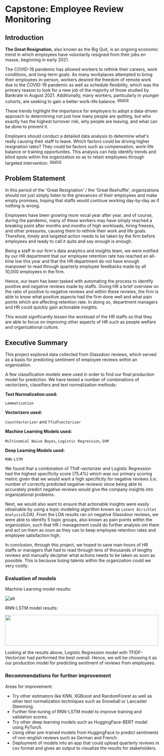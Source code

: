 # Capstone: Employee Review Monitoring

## Introduction

**The Great Resignation**, also known as the Big Quit, is an ongoing economic trend in which employees have voluntarily resigned from their jobs en masse, beginning in early 2021.

The COVID-19 pandemic has allowed workers to rethink their careers, work conditions, and long-term goals. As many workplaces attempted to bring their employees in-person, workers desired the freedom of remote work due to the COVID-19 pandemic as well as schedule flexibility, which was the primary reason to look for a new job of the majority of those studied by Bankrate in August 2021. Additionally, many workers, particularly in younger cohorts, are seeking to gain a better work–life balance. <sup>[source](https://en.wikipedia.org/wiki/Great_Resignation)</sup>

These trends highlight the importance for employers to adopt a data-driven approach to determining not just how many people are quitting, but who exactly has the highest turnover risk, why people are leaving, and what can be done to prevent it.

Employers should conduct a detailed data analysis to determine what's really causing their staff to leave. Which factors could be driving higher resignation rates? They could be factors such as compensation, work-life balance or training opportunites. This analysis can help identify trends and blind spots within the organization so as to retain employees through targeted intervention. <sup>[source](https://hbr.org/2021/09/who-is-driving-the-great-resignation)</sup>


## Problem Statement

In this period of the 'Great Resignation' / the 'Great Reshuffle', organizations should not just simply listen to the grievances of their employees and make empty promises, hoping that staffs would continue working day-by-day as if nothing is wrong. 

Employees have been growing more vocal year after year, and of course, during the pandemic, many of these workers may have simply reached a breaking point after months and months of high workloads, hiring freezes, and other pressures, causing them to rethink their work and life goals. Therefore, timely and targeted action needs to be taken by the firm before employees and ready to call it quits and say enough is enough.

Being a staff in our firm's data analytics and insights team, we were notified by our HR department that our employee retention rate has reached an all-time low this year and that the HR department do not have enough manpower to read through quarterly employee feedbacks made by all 10,000 employees in the firm. 

Hence, our team has been tasked with automating the process to identify positive and negative reviews made by staffs. Giving HR a brief overview on the ratio of positive to negative reviews and within these reviews, the firm is able to know what positive aspects had the firm done well and what pain points which are affecting retention rate. In doing so, department managers and HR could quickly gain actionable insights.

This would significantly lessen the workload of the HR staffs so that they are able to focus on improving other aspects of HR such as people welfare and organizational culture. 


## Executive Summary

This project explored data collected from Glassdoor reviews, which served as a basis for predicting sentiment of employee reviews within an organization. 

A few classification models were used in order to find our final production model for prediction. We have tested a number of combinations of vectorizers, classifiers and text normalization methods: 

**Text Normalization used:**

`Lemmatization`

**Vectorizers used:**

`CountVectorizer` and `Tfidfvectorizer`

**Machine Learning Models used:**

`Multinomial Naïve Bayes`, `Logistic Regression`, `SVM`

**Deep Learning Models used:**

`RNN-LSTM`

We found that a combination of Tfidf-vectorizer and Logistic Regression had the highest specificity score (75.4%) which was our primary scoring metric given that we would want a high specificity for negative reviews (i.e. number of correctly predicted negative reviews) since being able to accurately predict negative reviews would give the company insights into organizational problems.

Next, we would also want to ensure that actionable insights were easily obtainable by using a topic modeling algorithm known as `Latent Dirichlet Analysis`(LDA). From the LDA results ran on negative Glassdoor reviews, we were able to identify 5 topic groups, also known as pain points within the organization, such that HR / management could do further analysis om them and act on them as soon as they can to keep employee retention rates and employee satisfaction high. 

In conclusion, through this project, we hoped to save man-hours of HR staffs or managers that had to read through tens of thousands of lengthy reviews and manually decipher what actions needs to be taken as soon as possible. This is because losing talents within the organization could we very costly.


### Evaluation of models


Machine Learning model results:

![alt](../assets/ml_results.png)

RNN-LSTM model results:

<img src="../assets/dl_results.png" width="500" height="100">


Looking at the results above, Logistic Regression model with TFIDF-Vectorizer had performed the best overall. Hence, we will be choosing it as our production model for predicting sentiment of reviews from employees.


### Recommendations for further improvement

Areas for improvement:
- Try other estimators like KNN, XGBoost and RandomForest as well as other text normalization techniques such as Snowball or Lancaster Stemming.
- Further fine-tuning of RNN-LSTM model to improve training and validation scores.
- Try other deep learning models such as HuggingFace-BERT model using PyTorch.
- Using other pre-trained models from HuggingFace to predict sentiments of non-english reviews such as German and French.
- Deployment of models into an app that could upload quarterly reviews in csv format and gives an output to visualize the results for stakeholders.